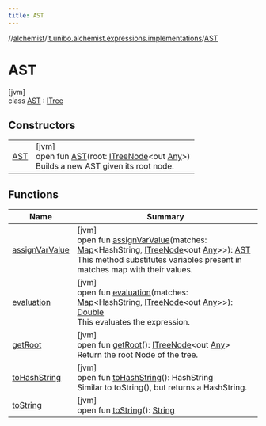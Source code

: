 ```yaml
---
title: AST
---
```

//[alchemist](../../../index.html)/[it.unibo.alchemist.expressions.implementations](../index.html)/[AST](index.html)



# AST



[jvm]\
class [AST](index.html) : [ITree](../../it.unibo.alchemist.expressions.interfaces/-i-tree/index.html)



## Constructors


| | |
|---|---|
| [AST](-a-s-t.html) | [jvm]<br>open fun [AST](-a-s-t.html)(root: [ITreeNode](../../it.unibo.alchemist.expressions.interfaces/-i-tree-node/index.html)<out [Any](https://kotlinlang.org/api/latest/jvm/stdlib/kotlin/-any/index.html)>)<br>Builds a new AST given its root node. |


## Functions


| Name | Summary |
|---|---|
| [assignVarValue](assign-var-value.html) | [jvm]<br>open fun [assignVarValue](assign-var-value.html)(matches: [Map](https://docs.oracle.com/javase/8/docs/api/java/util/Map.html)<HashString, [ITreeNode](../../it.unibo.alchemist.expressions.interfaces/-i-tree-node/index.html)<out [Any](https://kotlinlang.org/api/latest/jvm/stdlib/kotlin/-any/index.html)>>): [AST](index.html)<br>This method substitutes variables present in matches map with their values. |
| [evaluation](evaluation.html) | [jvm]<br>open fun [evaluation](evaluation.html)(matches: [Map](https://docs.oracle.com/javase/8/docs/api/java/util/Map.html)<HashString, [ITreeNode](../../it.unibo.alchemist.expressions.interfaces/-i-tree-node/index.html)<out [Any](https://kotlinlang.org/api/latest/jvm/stdlib/kotlin/-any/index.html)>>): [Double](https://kotlinlang.org/api/latest/jvm/stdlib/kotlin/-double/index.html)<br>This evaluates the expression. |
| [getRoot](get-root.html) | [jvm]<br>open fun [getRoot](get-root.html)(): [ITreeNode](../../it.unibo.alchemist.expressions.interfaces/-i-tree-node/index.html)<out [Any](https://kotlinlang.org/api/latest/jvm/stdlib/kotlin/-any/index.html)><br>Return the root Node of the tree. |
| [toHashString](to-hash-string.html) | [jvm]<br>open fun [toHashString](to-hash-string.html)(): HashString<br>Similar to toString(), but returns a HashString. |
| [toString](to-string.html) | [jvm]<br>open fun [toString](to-string.html)(): [String](https://docs.oracle.com/javase/8/docs/api/java/lang/String.html) |

